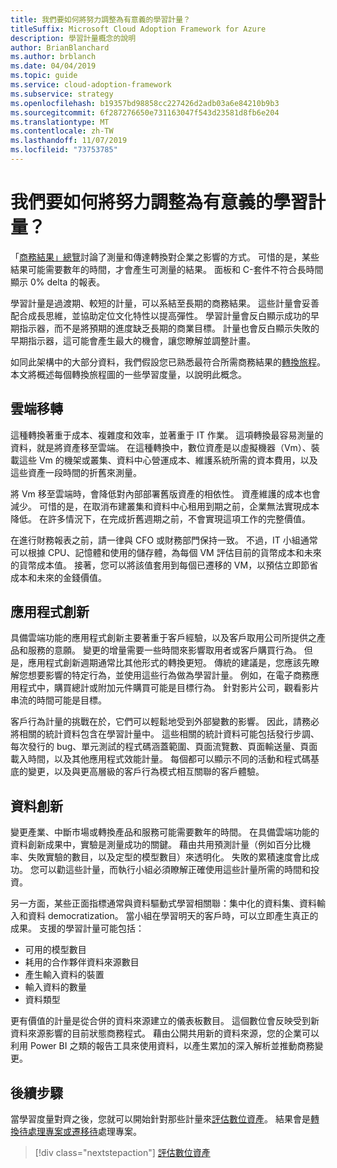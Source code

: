 ```yaml
---
title: 我們要如何將努力調整為有意義的學習計量？
titleSuffix: Microsoft Cloud Adoption Framework for Azure
description: 學習計量概念的說明
author: BrianBlanchard
ms.author: brblanch
ms.date: 04/04/2019
ms.topic: guide
ms.service: cloud-adoption-framework
ms.subservice: strategy
ms.openlocfilehash: b19357bd98858cc227426d2adb03a6e84210b9b3
ms.sourcegitcommit: 6f287276650e731163047f543d23581d8fb6e204
ms.translationtype: MT
ms.contentlocale: zh-TW
ms.lasthandoff: 11/07/2019
ms.locfileid: "73753785"
---
```

<!-- markdownlint-disable MD026 -->

# <a name="how-can-we-align-efforts-to-meaningful-learning-metrics"></a>我們要如何將努力調整為有意義的學習計量？

「[商務結果」總覽](./business-outcomes/index.md)討論了測量和傳達轉換對企業之影響的方式。 可惜的是，某些結果可能需要數年的時間，才會產生可測量的結果。 面板和 C-套件不符合長時間顯示 0% delta 的報表。

學習計量是過渡期、較短的計量，可以系結至長期的商務結果。 這些計量會妥善配合成長思維，並協助定位文化特性以提高彈性。 學習計量會反白顯示成功的早期指示器，而不是將預期的進度缺乏長期的商業目標。 計量也會反白顯示失敗的早期指示器，這可能會產生最大的機會，讓您瞭解並調整計畫。

如同此架構中的大部分資料，我們假設您已熟悉最符合所需商務結果的[轉換旅程](../govern/guides/index.md)。 本文將概述每個轉換旅程圖的一些學習度量，以說明此概念。

## <a name="cloud-migration"></a>雲端移轉

這種轉換著重于成本、複雜度和效率，並著重于 IT 作業。 這項轉換最容易測量的資料，就是將資產移至雲端。 在這種轉換中，數位資產是以虛擬機器（Vm）、裝載這些 Vm 的機架或叢集、資料中心營運成本、維護系統所需的資本費用，以及這些資產一段時間的折舊來測量。

將 Vm 移至雲端時，會降低對內部部署舊版資產的相依性。 資產維護的成本也會減少。 可惜的是，在取消布建叢集和資料中心租用到期之前，企業無法實現成本降低。 在許多情況下，在完成折舊週期之前，不會實現這項工作的完整價值。

在進行財務報表之前，請一律與 CFO 或財務部門保持一致。 不過，IT 小組通常可以根據 CPU、記憶體和使用的儲存體，為每個 VM 評估目前的貨幣成本和未來的貨幣成本值。 接著，您可以將該值套用到每個已遷移的 VM，以預估立即節省成本和未來的金錢價值。

## <a name="application-innovation"></a>應用程式創新

具備雲端功能的應用程式創新主要著重于客戶經驗，以及客戶取用公司所提供之產品和服務的意願。 變更的增量需要一些時間來影響取用者或客戶購買行為。 但是，應用程式創新週期通常比其他形式的轉換更短。 傳統的建議是，您應該先瞭解您想要影響的特定行為，並使用這些行為做為學習計量。 例如，在電子商務應用程式中，購買總計或附加元件購買可能是目標行為。 針對影片公司，觀看影片串流的時間可能是目標。

客戶行為計量的挑戰在於，它們可以輕鬆地受到外部變數的影響。 因此，請務必將相關的統計資料包含在學習計量中。 這些相關的統計資料可能包括發行步調、每次發行的 bug、單元測試的程式碼涵蓋範圍、頁面流覽數、頁面輸送量、頁面載入時間，以及其他應用程式效能計量。 每個都可以顯示不同的活動和程式碼基底的變更，以及與更高層級的客戶行為模式相互關聯的客戶體驗。

## <a name="data-innovation"></a>資料創新

變更產業、中斷市場或轉換產品和服務可能需要數年的時間。 在具備雲端功能的資料創新成果中，實驗是測量成功的關鍵。 藉由共用預測計量（例如百分比機率、失敗實驗的數目，以及定型的模型數目）來透明化。 失敗的累積速度會比成功。 您可以勸這些計量，而執行小組必須瞭解正確使用這些計量所需的時間和投資。

另一方面，某些正面指標通常與資料驅動式學習相關聯：集中化的資料集、資料輸入和資料 democratization。 當小組在學習明天的客戶時，可以立即產生真正的成果。 支援的學習計量可能包括：

- 可用的模型數目
- 耗用的合作夥伴資料來源數目
- 產生輸入資料的裝置
- 輸入資料的數量
- 資料類型

更有價值的計量是從合併的資料來源建立的儀表板數目。 這個數位會反映受到新資料來源影響的目前狀態商務程式。 藉由公開共用新的資料來源，您的企業可以利用 Power BI 之類的報告工具來使用資料，以產生累加的深入解析並推動商務變更。

## <a name="next-steps"></a>後續步驟

當學習度量對齊之後，您就可以開始針對那些計量來[評估數位資產](../digital-estate/index.md)。 結果會是[轉換待處理專案或遷移待](../migrate/migration-considerations/prerequisites/technical-complexity.md)處理專案。

> [!div class="nextstepaction"]
> [評估數位資產](../digital-estate/index.md)
